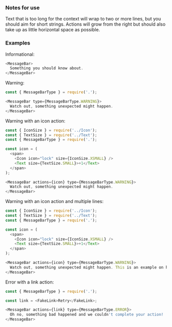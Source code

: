 ### Notes for use

Text that is too long for the context will wrap to two or more lines, but you should aim for short strings. Actions will grow from the right but should also take up as little horizontal space as possible.

### Examples

Informational:

```js { "props": { "data-example": "basic" } }
<MessageBar>
  Something you should know about.
</MessageBar>
```

Warning:

```js { "props": { "data-example": "with type" } }
const { MessageBarType } = require('.');

<MessageBar type={MessageBarType.WARNING}>
  Watch out, something unexpected might happen.
</MessageBar>
```

Warning with an icon action:

```js { "props": { "data-example": "with icon action" } }
const { IconSize } = require('../Icon');
const { TextSize } = require('../Text');
const { MessageBarType } = require('.');

const icon = (
  <span>
    <Icon icon="lock" size={IconSize.XSMALL} />
    <Text size={TextSize.SMALL}>+1</Text>
  </span>
);

<MessageBar actions={icon} type={MessageBarType.WARNING}>
  Watch out, something unexpected might happen.
</MessageBar>
```

Warning with an icon action and multiple lines:

```js { "props": { "data-example": "with icon action" } }
const { IconSize } = require('../Icon');
const { TextSize } = require('../Text');
const { MessageBarType } = require('.');

const icon = (
  <span>
    <Icon icon="lock" size={IconSize.XSMALL} />
    <Text size={TextSize.SMALL}>+1</Text>
  </span>
);

<MessageBar actions={icon} type={MessageBarType.WARNING}>
  Watch out, something unexpected might happen. This is an example on how a pretty long copy is going to scale. As you can see it keeps the proper margin between the main copy text and the icon on the right.
</MessageBar>
```

Error with a link action:

```js { "props": { "data-example": "with link action" } }
const { MessageBarType } = require('.');

const link = <FakeLink>Retry</FakeLink>;

<MessageBar actions={link} type={MessageBarType.ERROR}>
  Oh no, something bad happened and we couldn't complete your action!
</MessageBar>
```
